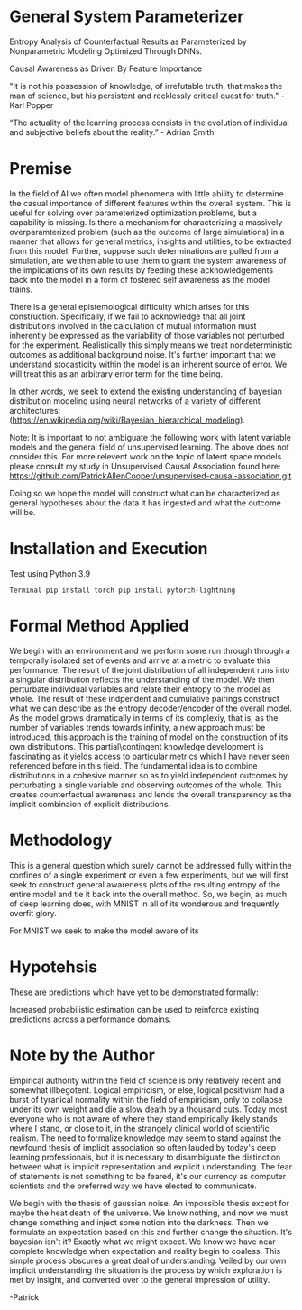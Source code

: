 # General System Parameterizer
Entropy Analysis of Counterfactual Results as Parameterized by Nonparametric Modeling Optimized Through DNNs.

Causal Awareness as Driven By Feature Importance

"It is not his possession of knowledge, of irrefutable truth, that makes the man of science, but his persistent and recklessly critical quest for truth." - Karl Popper

“The actuality of the learning process consists in the evolution of individual and subjective beliefs about the reality.” - Adrian Smith

# Premise
In the field of AI we often model phenomena with little ability to determine the casual importance of different features within the overall system. This is useful for solving over parameterized optimization problems, but a capability is missing. Is there a mechanism for characterizing a massively overparamterized problem (such as the outcome of large simulations) in a manner that allows for general metrics, insights and utilities, to be extracted from this model. Further, suppose such determinations are pulled from a simulation, are we then able to use them to grant the system awareness of the implications of its own results by feeding these acknowledgements back into the model in a form of fostered self awareness as the model trains.

There is a general epistemological difficulty which arises for this construction. Specifically, if we fail to acknowledge that all joint distributions involved in the calculation of mutual information must inherently be expressed as the variability of those variables not perturbed for the experiment. Realistically this simply means we treat nondeterministic outcomes as additional background noise. It's further important that we understand stocasticity within the model is an inherent source of error. We will treat this as an arbitrary error term for the time being.

In other words, we seek to extend the existing understanding of bayesian distribution modeling using neural networks of a variety of different architectures: (https://en.wikipedia.org/wiki/Bayesian_hierarchical_modeling).

Note: It is important to not ambiguate the following work with latent variable models and the general field of unsupervised learning. The above does not consider this. For more relevent work on the topic of latent space models please consult my study in Unsupervised Causal Association found here: https://github.com/PatrickAllenCooper/unsupervised-causal-association.git



Doing so we hope the model will construct what can be characterized as general hypotheses about the data it has ingested and what the outcome will be.

# Installation and Execution

Test using Python 3.9

`Terminal
pip install torch
pip install pytorch-lightning
`

# Formal Method Applied
We begin with an environment and we perform some run through through a temporally isolated set of events and arrive at a metric to evaluate this performance. The result of the joint distribution of all independent runs into a singular distribution reflects the understanding of the model. We then perturbate individual variables and relate their entropy to the model as whole. The result of these indpendent and cumulative pairings construct what we can describe as the entropy decoder/encoder of the overall model. As the model grows dramatically in terms of its complexiy, that is, as the number of variables trends towards infinity, a new approach must be introduced, this approach is the training of model on the construction of its own distributions. This partial\contingent knowledge development is fascinating as it yields access to particular metrics which I have never seen referenced before in this field. The fundamental idea is to combine distributions in a cohesive manner so as to yield independent outcomes by perturbating a single variable and observing outcomes of the whole. This creates counterfactual awareness and lends the overall transparency as the implicit combinaion of explicit distributions.

# Methodology
This is a general question which surely cannot be addressed fully within the confines of a single experiment or even a few experiments, but we will first seek to construct general awareness plots of the resulting entropy of the entire model and tie it back into the overall method. So, we begin, as much of deep learning does, with MNIST in all of its wonderous and frequently overfit glory.

For MNIST we seek to make the model aware of its 

# Hypotehsis
These are predictions which have yet to be demonstrated formally:

Increased probabilistic estimation can be used to reinforce existing predictions across a performance domains.

# Note by the Author
Empirical authority within the field of science is only relatively recent and somewhat illbegotent. Logical empiricism, or else, logical positivism had a burst of tyranical normality within the field of empiricism, only to collapse under its own weight and die a slow death by a thousand cuts. Today most everyone who is not aware of where they stand empirically likely stands where I stand, or close to it, in the strangely clinical world of scientific realism. The need to formalize knowledge may seem to stand against the newfound thesis of implicit association so often lauded by today's deep learning professionals, but it is necessary to disambiguate the distinction between what is implicit representation and explicit understanding. The fear of statements is not something to be feared, it's our currency as computer scientists and the preferred way we have elected to communicate.

We begin with the thesis of gaussian noise. An impossible thesis except for maybe the heat death of the universe. We know nothing, and now we must change something and inject some notion into the darkness. Then we formulate an expectation based on this and further change the situation. It's bayesian isn't it? Exactly what we might expect. We know we have near complete knowledge when expectation and reality begin to coaless. This simple process obscures a great deal of understanding. Veiled by our own implicit understanding the situation is the process by which exploration is met by insight, and converted over to the general impression of utility.

-Patrick
